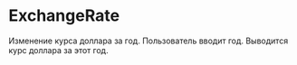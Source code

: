 # ExchangeRate
Изменение курса доллара за год. 
Пользователь вводит год. Выводится курс доллара за этот год.
